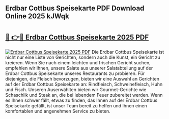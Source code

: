 ## Erdbar Cottbus Speisekarte PDF Download Online 2025 kJWqk

# <h2><a href="http://gc6lu9.nevu.top/?p=Erdbar+Cottbus+Speisekarte">🔗 👉🔴 Erdbar Cottbus Speisekarte 2025 PDF</a></h2>

[![Erdbar Cottbus Speisekarte 2025 PDF](https://i.imgur.com/dBaPXMq.png)](http://gc6lu9.nevu.top/?p=Erdbar+Cottbus+Speisekarte)
Die Erdbar Cottbus Speisekarte ist nicht nur eine Liste von Gerichten, sondern auch die Kunst, ein Gericht zu kreieren. Wenn Sie nach einem leichten und frischen Gericht suchen, empfehlen wir Ihnen, unsere Salate aus unserer Salatabteilung auf der Erdbar Cottbus Speisekarte unseres Restaurants zu probieren. Für diejenigen, die Fleisch bevorzugen, bieten wir eine Auswahl an Gerichten auf der Erdbar Cottbus Speisekarte an: Rindfleisch, Schweinefleisch, Huhn und Fisch. Unseren Auserwählten bieten wir Gourmet-Gerichte wie Schaschlik und Steak an, die bei lebendem Feuer zubereitet werden. Wenn es Ihnen schwer fällt, etwas zu finden, das Ihnen auf der Erdbar Cottbus Speisekarte gefällt, ist unser Team bereit zu helfen und Ihnen einen komfortablen und angenehmen Service zu bieten.
